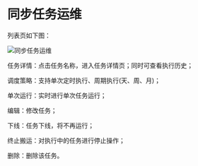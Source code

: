 #  同步任务运维

列表页如下图：

![同步任务运维](../../../../../image/Data-Integration/watch-task.png)

任务详情：点击任务名称，进入任务详情页；同时可查看执行历史；

调度策略：支持单次定时执行、周期执行(天、周、月)；

单次运行：实时进行单次任务运行；

编辑：修改任务；

下线：任务下线，将不再运行；

终止搬运：对执行中的任务进行停止操作；

删除：删除该任务。